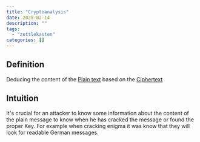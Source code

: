 ```yaml
---
title: "Cryptoanalysis"
date: 2025-02-14
description: ""
tags: 
  - "zettlekasten"
categories: []
---
```


## Definition
Deducing the content of the [Plain text](Plain%20text.md) based on the [Ciphertext](Ciphertext.md)

## Intuition
It's crucial for an attacker to know some information about the content of the plain message to know when he has cracked the message or found the proper Key. For example when cracking enigma it was know that they will look for readable German messages.